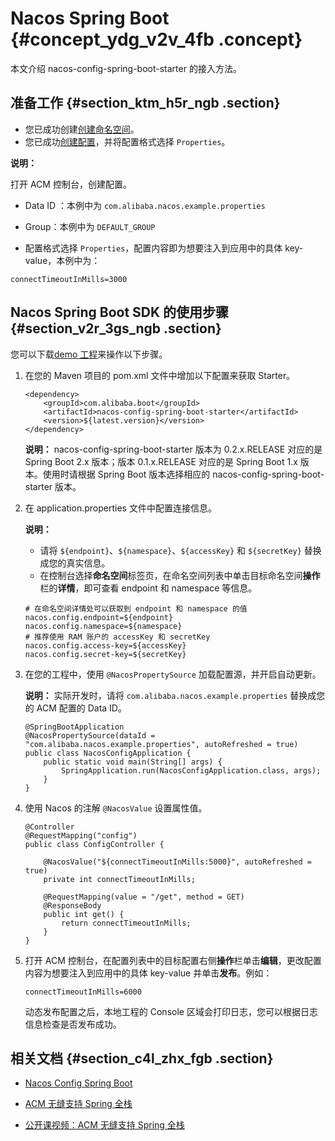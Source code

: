# Nacos Spring Boot {#concept_ydg_v2v_4fb .concept}

本文介绍 nacos-config-spring-boot-starter 的接入方法。

## 准备工作 {#section_ktm_h5r_ngb .section}

-   您已成功创建[创建命名空间](../../../../../intl.zh-CN/用户指南/创建命名空间.md#)。
-   您已成功[创建配置](../../../../../intl.zh-CN/用户指南/创建配置.md#)，并将配置格式选择 `Properties`。

**说明：** 

打开 ACM 控制台，创建配置。

-   Data ID ：本例中为 `com.alibaba.nacos.example.properties`

-   Group：本例中为 `DEFAULT_GROUP`
-   配置格式选择 `Properties`，配置内容即为想要注入到应用中的具体 key-value，本例中为：


```
connectTimeoutInMills=3000
```

## Nacos Spring Boot SDK 的使用步骤 {#section_v2r_3gs_ngb .section}

您可以下载[demo 工程](https://github.com/nacos-group/nacos-examples/tree/acm/nacos-spring-boot-example/nacos-spring-boot-config-example)来操作以下步骤。

1.  在您的 Maven 项目的 pom.xml 文件中增加以下配置来获取 Starter。

    ```
    <dependency>
        <groupId>com.alibaba.boot</groupId>
        <artifactId>nacos-config-spring-boot-starter</artifactId>
        <version>${latest.version}</version>
    </dependency>
    ```

    **说明：** nacos-config-spring-boot-starter 版本为 0.2.x.RELEASE 对应的是 Spring Boot 2.x 版本；版本 0.1.x.RELEASE 对应的是 Spring Boot 1.x 版本。使用时请根据 Spring Boot 版本选择相应的 nacos-config-spring-boot-starter 版本。

2.  在 application.properties 文件中配置连接信息。

    **说明：** 

    -   请将 `${endpoint}`、`${namespace}`、`${accessKey}` 和 `${secretKey}` 替换成您的真实信息。
    -   在控制台选择**命名空间**标签页，在命名空间列表中单击目标命名空间**操作**栏的**详情**，即可查看 endpoint 和 namespace 等信息。
    ```
    # 在命名空间详情处可以获取到 endpoint 和 namespace 的值
    nacos.config.endpoint=${endpoint}
    nacos.config.namespace=${namespace}
    # 推荐使用 RAM 账户的 accessKey 和 secretKey
    nacos.config.access-key=${accessKey}
    nacos.config.secret-key=${secretKey}
    
    ```

3.  在您的工程中，使用 `@NacosPropertySource` 加载配置源，并开启自动更新。

    **说明：** 实际开发时，请将 `com.alibaba.nacos.example.properties` 替换成您的 ACM 配置的 Data ID。

    ```
    @SpringBootApplication
    @NacosPropertySource(dataId = "com.alibaba.nacos.example.properties", autoRefreshed = true)
    public class NacosConfigApplication {
        public static void main(String[] args) {
            SpringApplication.run(NacosConfigApplication.class, args);
        }
    }
    ```

4.  使用 Nacos 的注解 `@NacosValue` 设置属性值。

    ```
    @Controller
    @RequestMapping("config")
    public class ConfigController {
        
        @NacosValue("${connectTimeoutInMills:5000}", autoRefreshed = true)
        private int connectTimeoutInMills;
      
        @RequestMapping(value = "/get", method = GET)
        @ResponseBody
        public int get() {
            return connectTimeoutInMills;
        }
    }
    ```

5.  打开 ACM 控制台，在配置列表中的目标配置右侧**操作**栏单击**编辑**，更改配置内容为想要注入到应用中的具体 key-value 并单击**发布**。例如：

    ```
    connectTimeoutInMills=6000
    ```

    动态发布配置之后，本地工程的 Console 区域会打印日志，您可以根据日志信息检查是否发布成功。


## 相关文档 {#section_c4l_zhx_fgb .section}

-    [Nacos Config Spring Boot](https://github.com/nacos-group/nacos-spring-boot-project/blob/master/NACOS-CONFIG-QUICK-START.md)

-   [ACM 无缝支持 Spring 全栈](https://yq.aliyun.com/articles/688108)
-   [公开课视频：ACM 无缝支持 Spring 全栈](https://yq.aliyun.com/live/853)

